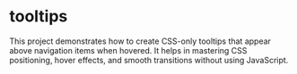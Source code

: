 # tooltips
This project demonstrates how to create CSS-only tooltips that appear above navigation items when hovered. It helps in mastering CSS positioning, hover effects, and smooth transitions without using JavaScript.
